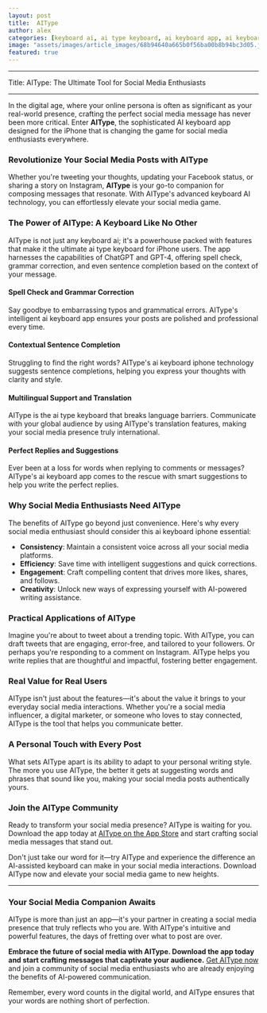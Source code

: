 ```yaml
---
layout: post
title:  AIType
author: alex
categories: [keyboard ai, ai type keyboard, ai keyboard app, ai keyboard, ai keyboard iphone, ai type, aitype]
image: "assets/images/article_images/68b94640a665b0f56ba00b8b94bc3d05.jpg"
featured: true
---
```


---

Title: AIType: The Ultimate Tool for Social Media Enthusiasts

---

In the digital age, where your online persona is often as significant as your real-world presence, crafting the perfect social media message has never been more critical. Enter **AIType**, the sophisticated AI keyboard app designed for the iPhone that is changing the game for social media enthusiasts everywhere. 

### Revolutionize Your Social Media Posts with AIType

Whether you're tweeting your thoughts, updating your Facebook status, or sharing a story on Instagram, **AIType** is your go-to companion for composing messages that resonate. With AIType's advanced keyboard AI technology, you can effortlessly elevate your social media game.

### The Power of AIType: A Keyboard Like No Other

AIType is not just any keyboard ai; it's a powerhouse packed with features that make it the ultimate ai type keyboard for iPhone users. The app harnesses the capabilities of ChatGPT and GPT-4, offering spell check, grammar correction, and even sentence completion based on the context of your message.

#### Spell Check and Grammar Correction

Say goodbye to embarrassing typos and grammatical errors. AIType's intelligent ai keyboard app ensures your posts are polished and professional every time.

#### Contextual Sentence Completion

Struggling to find the right words? AIType's ai keyboard iphone technology suggests sentence completions, helping you express your thoughts with clarity and style.

#### Multilingual Support and Translation

AIType is the ai type keyboard that breaks language barriers. Communicate with your global audience by using AIType's translation features, making your social media presence truly international.

#### Perfect Replies and Suggestions

Ever been at a loss for words when replying to comments or messages? AIType's ai keyboard app comes to the rescue with smart suggestions to help you write the perfect replies.

### Why Social Media Enthusiasts Need AIType

The benefits of AIType go beyond just convenience. Here's why every social media enthusiast should consider this ai keyboard iphone essential:

- **Consistency**: Maintain a consistent voice across all your social media platforms.
- **Efficiency**: Save time with intelligent suggestions and quick corrections.
- **Engagement**: Craft compelling content that drives more likes, shares, and follows.
- **Creativity**: Unlock new ways of expressing yourself with AI-powered writing assistance.

### Practical Applications of AIType

Imagine you're about to tweet about a trending topic. With AIType, you can draft tweets that are engaging, error-free, and tailored to your followers. Or perhaps you're responding to a comment on Instagram. AIType helps you write replies that are thoughtful and impactful, fostering better engagement.

### Real Value for Real Users

AIType isn't just about the features—it's about the value it brings to your everyday social media interactions. Whether you're a social media influencer, a digital marketer, or someone who loves to stay connected, AIType is the tool that helps you communicate better.

### A Personal Touch with Every Post

What sets AIType apart is its ability to adapt to your personal writing style. The more you use AIType, the better it gets at suggesting words and phrases that sound like you, making your social media posts authentically yours.

### Join the AIType Community

Ready to transform your social media presence? AIType is waiting for you. Download the app today at [AIType on the App Store](https://apps.apple.com/us/app/aitype-grammar-check-keyboard/id6469163944) and start crafting social media messages that stand out. 

Don't just take our word for it—try AIType and experience the difference an AI-assisted keyboard can make in your social media interactions. Download AIType now and elevate your social media game to new heights.

---

### Your Social Media Companion Awaits

AIType is more than just an app—it's your partner in creating a social media presence that truly reflects who you are. With AIType's intuitive and powerful features, the days of fretting over what to post are over. 

**Embrace the future of social media with AIType. Download the app today and start crafting messages that captivate your audience.** [Get AIType now](https://apps.apple.com/us/app/aitype-grammar-check-keyboard/id6469163944) and join a community of social media enthusiasts who are already enjoying the benefits of AI-powered communication.

Remember, every word counts in the digital world, and AIType ensures that your words are nothing short of perfection.